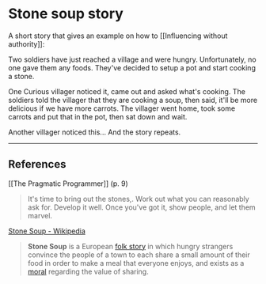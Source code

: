 # Stone soup story

A short story that gives an example on how to [[Influencing without authority]]:

Two soldiers have just reached a village and were hungry. Unfortunately, no one gave them any foods. They've decided to setup a pot and start cooking a stone.

One Curious villager noticed it, came out and asked what's cooking. The soldiers told the villager that they are cooking a soup, then said, it'll be more delicious if we have more carrots. The villager went home, took some carrots and put that in the pot, then sat down and wait.

Another villager noticed this... And the story repeats.

- - -

## References

[[The Pragmatic Programmer]] (p. 9)

> It's time to bring out the stones,. Work out what you can reasonably ask for. Develop it well. Once you've got it, show people, and let them marvel.

[Stone Soup - Wikipedia](https://en.wikipedia.org/wiki/Stone_Soup)

> **Stone Soup** is a European [folk story](https://en.wikipedia.org/wiki/Folklore) in which hungry strangers convince the people of a town to each share a small amount of their food in order to make a meal that everyone enjoys, and exists as a [moral](https://en.wikipedia.org/wiki/Moral#In_moral_tales) regarding the value of sharing.

<!-- #evergreen -->

<!-- {BearID:2EF85C07-3FAC-49F0-82CA-63D1EA51F476-91861-00001227E9A0808B} -->
